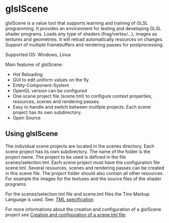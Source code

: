 glslScene
=========

glslScene is a value tool that supports learning and training of GLSL programming. It provides an environment for testing and developing GLSL shader programs. Loads any type of shaders (frag/vertex/…), images as textures and geometries. It will reload automatically resources on changes. Support of multiple framebuffers and rendering passes for postprocessing.

Supported OS: Windows, Linux

Main features of glslScene:
 * Hot Reloading
 * GUI to edit uniform values on the fly
 * Entity-Component-System
 * OpenGL version can be configured
 * One scene project file (scene.tml) to configure context properties, resources, scenes and rendering passes.
 * Easy to handle and switch between multiple projects. Each scene project has its own subdirectory.
 * Open Source

Using glslScene
---------------
The individual scene projects are located in the scenes directory. Each scene project has its own subdirectory. The name of the folder is the project name. The project to be used is defined in the file scenes/selection.tml. Each scene project must have the configuration file scene.tml. Several resources, scenes and rendering passes can be created in this scene file. The project folder should also contain all other resources. For example the images for the textures and the source files of the shader programs.

For the scenes/selection.tml file and scene.tml files the Tine Markup Language is used. See: [TML specification](doc/tml-specification.md)

For more informations about the creation and configuration of a glslScene project see [Creation and configuration of a scene.tml file](doc/scene-config.md).

